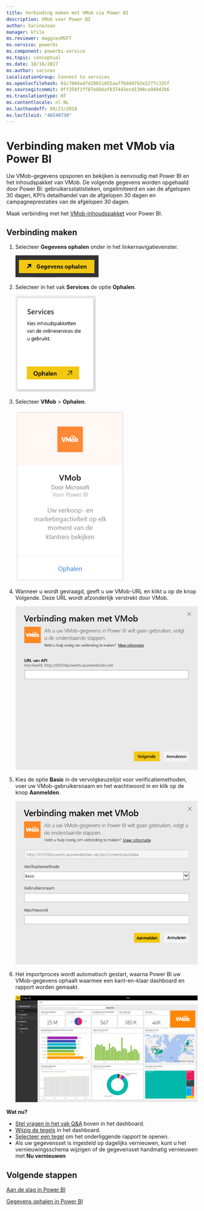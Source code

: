 ```yaml
---
title: Verbinding maken met VMob via Power BI
description: VMob voor Power BI
author: SarinaJoan
manager: kfile
ms.reviewer: maggiesMSFT
ms.service: powerbi
ms.component: powerbi-service
ms.topic: conceptual
ms.date: 10/16/2017
ms.author: sarinas
LocalizationGroup: Connect to services
ms.openlocfilehash: 01c7866a47d20b51055aa77bdd4792e2277c335f
ms.sourcegitcommit: 0ff358f1ff87e88daf837443ecd1398ca949d2b6
ms.translationtype: HT
ms.contentlocale: nl-NL
ms.lasthandoff: 09/21/2018
ms.locfileid: "46549730"
---
```

# <a name="connect-to-vmob-with-power-bi"></a>Verbinding maken met VMob via Power BI
Uw VMob-gegevens opsporen en bekijken is eenvoudig met Power BI en het inhoudspakket van VMob. De volgende gegevens worden opgehaald door Power BI: gebruikersstatistieken, ongelimiteerd en van de afgelopen 30 dagen, KPI’s detailhandel van de afgelopen 30 dagen en campagneprestaties van de afgelopen 30 dagen.

Maak verbinding met het [VMob-inhoudspakket](https://app.powerbi.com/getdata/services/vmob) voor Power BI.

## <a name="how-to-connect"></a>Verbinding maken
1. Selecteer **Gegevens ophalen** onder in het linkernavigatievenster.
   
    ![](media/service-connect-to-vmob/getdata.png)
2. Selecteer in het vak **Services** de optie **Ophalen**.
   
   ![](media/service-connect-to-vmob/services.png)
3. Selecteer **VMob** \> **Ophalen**.
   
   ![](media/service-connect-to-vmob/vmob.png)
4. Wanneer u wordt gevraagd, geeft u uw VMob-URL en klikt u op de knop Volgende. Deze URL wordt afzonderlijk verstrekt door VMob.
   
    ![](media/service-connect-to-vmob/params.png)
5. Kies de optie **Basic** in de vervolgkeuzelijst voor verificatiemethoden, voer uw VMob-gebruikersnaam en het wachtwoord in en klik op de knop **Aanmelden**.
   
    ![](media/service-connect-to-vmob/creds.png)
6. Het importproces wordt automatisch gestart, waarna Power BI uw VMob-gegevens ophaalt waarmee een kant-en-klaar dashboard en rapport worden gemaakt.
   
   ![](media/service-connect-to-vmob/dashboard2.png)

**Wat nu?**

* [Stel vragen in het vak Q&A](consumer/end-user-q-and-a.md) boven in het dashboard.
* [Wijzig de tegels](service-dashboard-edit-tile.md) in het dashboard.
* [Selecteer een tegel](consumer/end-user-tiles.md) om het onderliggende rapport te openen.
* Als uw gegevensset is ingesteld op dagelijks vernieuwen, kunt u het vernieuwingsschema wijzigen of de gegevensset handmatig vernieuwen met **Nu vernieuwen**

## <a name="next-steps"></a>Volgende stappen
[Aan de slag in Power BI](service-get-started.md)

[Gegevens ophalen in Power BI](service-get-data.md)

